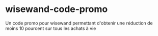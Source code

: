 # wisewand-code-promo
Un code promo pour wisewand permettant d'obtenir une réduction de moins 10 pourcent sur tous les achats à vie
